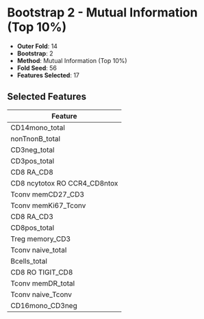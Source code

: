 # Bootstrap 2 - Mutual Information (Top 10%)

- **Outer Fold**: 14
- **Bootstrap**: 2
- **Method**: Mutual Information (Top 10%)
- **Fold Seed**: 56
- **Features Selected**: 17

## Selected Features

| Feature |
|---------|
| CD14mono_total |
| nonTnonB_total |
| CD3neg_total |
| CD3pos_total |
| CD8 RA_CD8 |
| CD8 ncytotox RO CCR4_CD8ntox |
| Tconv memCD27_CD3 |
| Tconv memKi67_Tconv |
| CD8 RA_CD3 |
| CD8pos_total |
| Treg memory_CD3 |
| Tconv naive_total |
| Bcells_total |
| CD8 RO TIGIT_CD8 |
| Tconv memDR_total |
| Tconv naive_Tconv |
| CD16mono_CD3neg |
